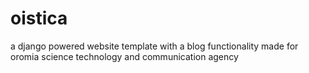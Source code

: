 # oistica
a django powered website template with a blog functionality made for oromia science technology and communication agency
